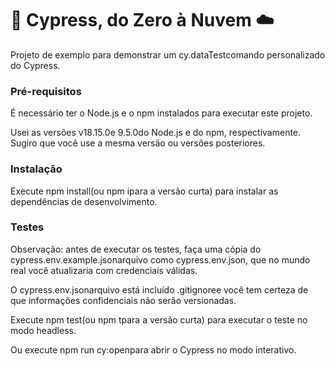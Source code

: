 # 🌲 Cypress, do Zero à Nuvem ☁️

Projeto de exemplo para demonstrar um cy.dataTestcomando personalizado do Cypress.

### Pré-requisitos
É necessário ter o Node.js e o npm instalados para executar este projeto.

Usei as versões v18.15.0e 9.5.0do Node.js e do npm, respectivamente. Sugiro que você use a mesma versão ou versões posteriores.

### Instalação
Execute npm install(ou npm ipara a versão curta) para instalar as dependências de desenvolvimento.

### Testes
Observação: antes de executar os testes, faça uma cópia do cypress.env.example.jsonarquivo como cypress.env.json, que no mundo real você atualizaria com credenciais válidas.

O cypress.env.jsonarquivo está incluído .gitignoree você tem certeza de que informações confidenciais não serão versionadas.

Execute npm test(ou npm tpara a versão curta) para executar o teste no modo headless.

Ou execute npm run cy:openpara abrir o Cypress no modo interativo.